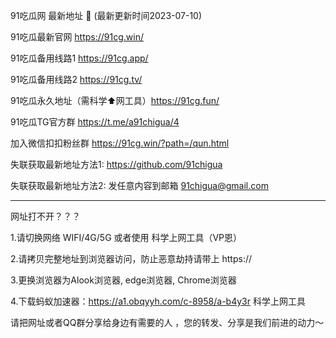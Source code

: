 91吃瓜网 最新地址 👋 (最新更新时间2023-07-10)

91吃瓜最新官网 https://91cg.win/

91吃瓜备用线路1 https://91cg.app/

91吃瓜备用线路2 https://91cg.tv/

91吃瓜永久地址（需科学⬆️网工具）https://91cg.fun/

91吃瓜TG官方群 https://t.me/a91chigua/4

加入微信扣扣粉丝群 https://91cg.win/?path=/qun.html

失联获取最新地址方法1: https://github.com/91chigua

失联获取最新地址方法2: 发任意内容到邮箱 91chigua@gmail.com

-------------

网址打不开？？？

1.请切换网络 WIFI/4G/5G 或者使用 科学上网工具（VP恩）

2.请拷贝完整地址到浏览器访问，防止恶意劫持请带上 https:// 

3.更换浏览器为Alook浏览器, edge浏览器, Chrome浏览器

4.下载蚂蚁加速器：https://a1.obqyyh.com/c-8958/a-b4y3r 科学上网工具

请把网址或者QQ群分享给身边有需要的人 ，您的转发、分享是我们前进的动力～

